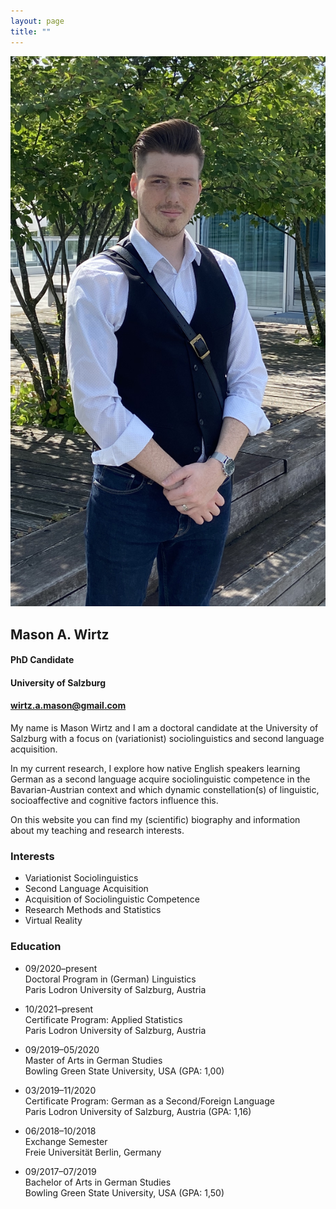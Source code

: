 ```yaml
---
layout: page
title: ""
---
```


<div class="cols-2">
  <div class="col-left">
  <img class="avatar" src="/Bewerbungsfoto.jpg" alt="Avatar">
  </div>
  <div class="col-right">
    <div class="avatar-info">
      <h2>Mason A. Wirtz</h2>
      <h4>PhD Candidate</h4>
      <h4 id="institute">University of Salzburg</h4>
      <h4 id="my-email"><a href = "mailto: wirtz.a.mason@gmail.com">wirtz.a.mason@gmail.com</a></h4>
      <a href="https://twitter.com/MasonWirtz"><i class="fa fa-2x fa-twitter"></i></a> <a href="https://github.com/MasonWirtz"><i class="fa fa-2x fa-github"></i></a> <a href="https://osf.io/profile/"><i class="ai ai-osf ai-2x"></i></a>
    </div>
  </div>
</div>

My name is Mason Wirtz and I am a doctoral candidate at the University of Salzburg with a focus on (variationist) sociolinguistics and second language acquisition.

In my current research, I explore how native English speakers learning German as a second language acquire sociolinguistic competence in the Bavarian-Austrian context and which dynamic constellation(s) of linguistic, socioaffective and cognitive factors influence this. 

On this website you can find my (scientific) biography and information about my teaching and research interests.

<div class="cols-2">
<div class="col-left">
<h3>Interests</h3>
<ul class="ul-interests">
  <li>Variationist Sociolinguistics</li>
  <li>Second Language Acquisition</li>
  <li>Acquisition of Sociolinguistic Competence</li>
  <li>Research Methods and Statistics</li>
  <li>Virtual Reality</li>
</ul>
</div>
<div class="col-right">
<h3>Education</h3>
<ul class="ul-interests">
  <li>
    <div class="description">
      <p class="course">09/2020–present <br> Doctoral Program in (German) Linguistics <br> Paris Lodron University of Salzburg, Austria</p>
    </div>
  </li>

  <li>
    <div class="description">
      <p class="course">10/2021–present <br> Certificate Program: Applied Statistics <br> Paris Lodron University of Salzburg, Austria</p>
    </div>
  </li>

  <li>
    <div class="description">
      <p class="course">09/2019–05/2020 <br> Master of Arts in German Studies <br> Bowling Green State University, USA (GPA: 1,00)</p>
    </div>
  </li>

   <li>
    <div class="description">
      <p class="course">03/2019–11/2020 <br> Certificate Program: German as a Second/Foreign Language <br> Paris Lodron University of Salzburg, Austria (GPA: 1,16)</p>
    </div>
  </li>
  
   <li>
     <div class="description">
      <p class="course">06/2018–10/2018 <br> Exchange Semester <br> Freie Universität Berlin, Germany</p>
    </div>
  </li>
  
  <li>
    <div class="description">
      <p class="course">09/2017–07/2019 <br> Bachelor of Arts in German Studies <br> Bowling Green State University, USA (GPA: 1,50)</p>
    </div>
  </li>
 </ul>
 </div>
</div>
